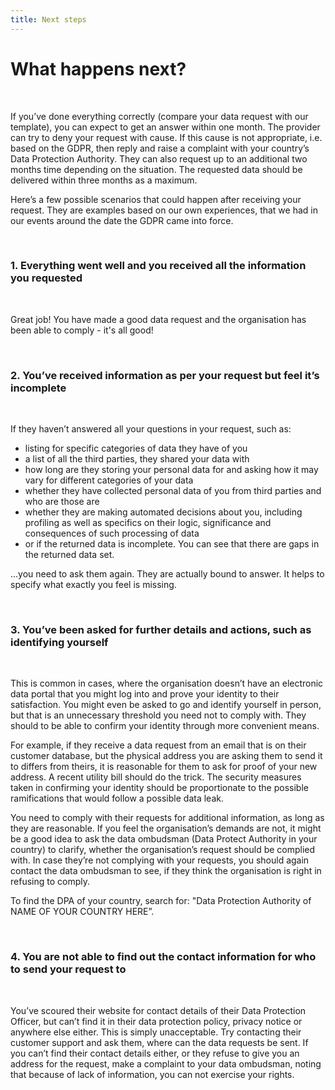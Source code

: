 ```yaml
---
title: Next steps
---
```

# What happens next?

&nbsp;

If you’ve done everything correctly (compare your data request with our template), you can expect to get an answer within one month. The provider can try to deny your request with cause. If this cause is not appropriate, i.e. based on the GDPR, then reply and raise a complaint with your country’s Data Protection Authority. They can also request up to an additional two months time depending on the situation. The requested data should be delivered within three months as a maximum.
&nbsp;

Here’s a few possible scenarios that could happen after receiving your request. They are examples based on our own experiences, that we had in our events around the date the GDPR came into force.

&nbsp;

### 1. Everything went well and you received all the information you requested

&nbsp;

Great job! You have made a good data request and the organisation has been able to comply - it's all good!

&nbsp;

### 2. You’ve received information as per your request but feel it’s incomplete

&nbsp;

If they haven’t answered all your questions in your request, such as:
&nbsp;

- listing for specific categories of data they have of you
- a list of all the third parties, they shared your data with
- how long are they storing your personal data for and asking how it may vary for different categories of your data
- whether they have collected personal data of you from third parties and who are those are
- whether they are making automated decisions about you, including profiling as well as specifics on their logic, significance and consequences of such processing of data
- or if the returned data is incomplete. You can see that there are gaps in the returned data set.

...you need to ask them again. They are actually bound to answer. It helps to specify what exactly you feel is missing.

&nbsp;

### 3. You’ve been asked for further details and actions, such as identifying yourself

&nbsp;

This is common in cases, where the organisation doesn’t have an electronic data portal that you might log into and prove your identity to their satisfaction. You might even be asked to go and identify yourself in person, but that is an unnecessary threshold you need not to comply with. They should to be able to confirm your identity through more convenient means. 
&nbsp;

For example, if they receive a data request from an email that is on their customer database, but the physical address you are asking them to send it to differs from theirs, it is reasonable for them to ask for proof of your new address. A recent utility bill should do the trick. The security measures taken in confirming your identity should be proportionate to the possible ramifications that would follow a possible data leak.
&nbsp;

You need to comply with their requests for additional information, as long as they are reasonable. If you feel the organisation’s demands are not, it might be a good idea to ask the data ombudsman (Data Protect Authority in your country) to clarify, whether the organisation’s request should be complied with. In case they’re not complying with your  requests, you should again contact the data ombudsman to see, if they think the organisation is right in refusing to comply.
&nbsp;

To find the DPA of your country, search for: 
"Data Protection Authority of NAME OF YOUR COUNTRY HERE”.

&nbsp;

### 4. You are not able to find out the contact information for who to send your request to

&nbsp;

You’ve scoured their website for contact details of their Data Protection Officer, but can’t find it in their data protection policy, privacy notice or anywhere else either. This is simply unacceptable. Try contacting their customer support and ask them, where can the data requests be sent. If you can’t find their contact details either, or they refuse to give you an address for the request, make a complaint to your data ombudsman, noting that because of lack of information, you can not exercise your rights.
